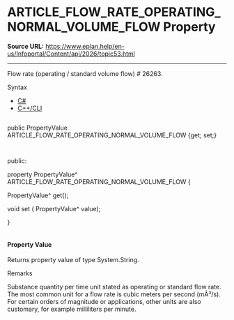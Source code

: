 # ARTICLE_FLOW_RATE_OPERATING_NORMAL_VOLUME_FLOW Property

**Source URL:** https://www.eplan.help/en-us/Infoportal/Content/api/2026/topic53.html

---

Flow rate (operating / standard volume flow) # 26263.

Syntax

- [C#](#i-syntax-CS)
- [C++/CLI](#i-syntax-CPP2005)

```
```
public PropertyValue ARTICLE_FLOW_RATE_OPERATING_NORMAL_VOLUME_FLOW {get; set;}
```
```

```
```
public:

property PropertyValue^ ARTICLE_FLOW_RATE_OPERATING_NORMAL_VOLUME_FLOW {

   PropertyValue^ get();

   void set (    PropertyValue^ value);

}
```
```

#### Property Value

Returns property value of type System.String.

Remarks

Substance quantity per time unit stated as operating or standard flow rate. The most common unit for a flow rate is cubic meters per second (mÂ³/s). For certain orders of magnitude or applications, other units are also customary, for example milliliters per minute.
